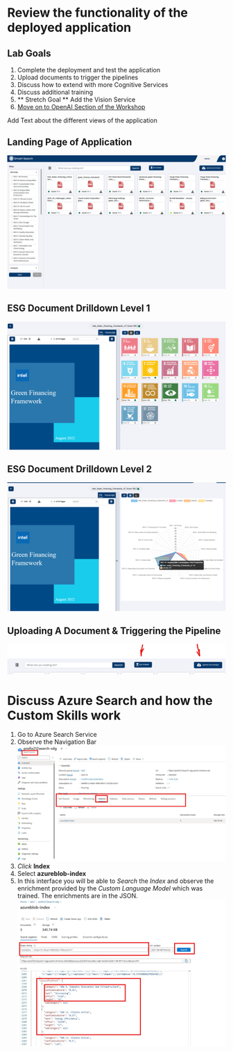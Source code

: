 # Review the functionality of the deployed application

## Lab Goals
1. Complete the deployment and test the application
2. Upload documents to trigger the pipelines
3. Discuss how to extend with more Cognitive Services
4. Discuss additional training
5.  ** Stretch Goal ** Add the Vision Service
6. [Move on to OpenAI Section of the Workshop](../documents/part_2.md)


Add Text about the different views of the application
## Landing Page of Application

![AppLandingPage](../images/module03/LandingPage.png)

## ESG Document Drilldown Level 1
![AppDrillDown](../images/module03/appdrilldown.png)

## ESG Document Drilldown Level 2
![AppDrillDown2](../images/module03/appdrilldown_02.png)

## Uploading A Document & Triggering the Pipeline
![UploadandTrigger](../images/module03/uploadandanalyze.png)


# Discuss Azure Search and how the Custom Skills work 

1. Go to Azure Search Service
1. Observe the Navigation Bar
![SearchNAv](../images/module03/AzureSearchNav.jpg)
1. *Click*  **Index**
1. Select **azureblob-index**
1. In this interface you will be able to *Search* the *Index* and observe the enrichment provided by the *Custom Language Model* which was trained. The enrichments are in the JSON.
![SearchIndex](../images/module03/AzureSearch_Search_index.jpg) 